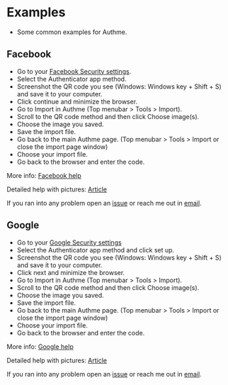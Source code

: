# Examples

-   Some common examples for Authme.

## Facebook

-   Go to your [Facebook Security settings](https://www.facebook.com/security/2fac/settings).
-   Select the Authenticator app method.
-   Screenshot the QR code you see (Windows: Windows key + Shift + S) and save it to your computer.
-   Click continue and minimize the browser.
-   Go to Import in Authme (Top menubar > Tools > Import).
-   Scroll to the QR code method and then click Choose image(s).
-   Choose the image you saved.
-   Save the import file.
-   Go back to the main Authme page. (Top menubar > Tools > Import or close the import page window)
-   Choose your import file.
-   Go back to the browser and enter the code.

More info: [Facebook help](https://www.facebook.com/help/148233965247823)

Detailed help with pictures: [Article](https://www.imore.com/how-set-two-factor-authentication-facebook)

If you ran into any problem open an [issue](https://github.com/Levminer/authme/issues/new/choose) or reach me out in [email](mailto:authme@levminer.com).

## Google

-   Go to your [Google Security settings](https://myaccount.google.com/signinoptions/two-step-verification)
-   Select the Authenticator app method and click set up.
-   Screenshot the QR code you see (Windows: Windows key + Shift + S) and save it to your computer.
-   Click next and minimize the browser.
-   Go to Import in Authme (Top menubar > Tools > Import).
-   Scroll to the QR code method and then click Choose image(s).
-   Choose the image you saved.
-   Save the import file.
-   Go back to the main Authme page. (Top menubar > Tools > Import or close the import page window)
-   Choose your import file.
-   Go back to the browser and enter the code.

More info: [Google help](https://support.google.com/accounts/answer/185839?hl=en&co=GENIE.Platform%3DDesktop#zippy=%2Cuse-google-authenticator-or-other-verification-code-apps)

Detailed help with pictures: [Article](https://mashable.com/article/how-to-set-up-google-authenticator)

If you ran into any problem open an [issue](https://github.com/Levminer/authme/issues/new/choose) or reach me out in [email](mailto:authme@levminer.com).

